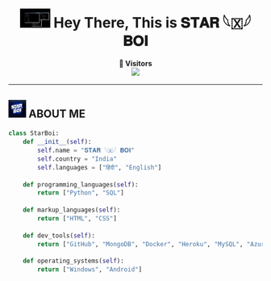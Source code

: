 <h1 align="center">
  <img src="https://github.com/Its-starXboi/Its-starXboi/blob/main/resources/codes.webp" width="60px">
  Hey There, This is <strong>𝐒𝐓𝐀𝐑 𓆩🇽𓆪 𝐁𝐎𝐈</strong>
</h1>

<p align="center">
  <strong>👀 Visitors</strong><br>
  <img src="https://profile-counter.glitch.me/Its-starXboi/count.svg" />
</p>

<hr>

<h2>
  <img src="https://github.com/Its-starXboi/Its-starXboi/blob/main/resources/Star.png" width="35px">
  ABOUT ME
</h2>

```python
class StarBoi:
    def __init__(self):
        self.name = "𝐒𝐓𝐀𝐑 𓆩🇽𓆪 𝐁𝐎𝐈"
        self.country = "India"
        self.languages = ["हिंदी", "English"]

    def programming_languages(self):
        return ["Python", "SQL"]

    def markup_languages(self):
        return ["HTML", "CSS"]

    def dev_tools(self):
        return ["GitHub", "MongoDB", "Docker", "Heroku", "MySQL", "Azure"]

    def operating_systems(self):
        return ["Windows", "Android"]
